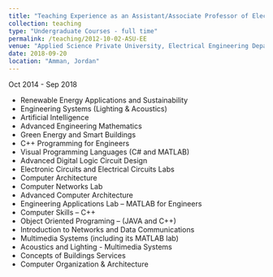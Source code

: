 ```yaml
---
title: "Teaching Experience as an Assistant/Associate Professor of Electrical and Computer Engineering"
collection: teaching
type: "Undergraduate Courses - full time"
permalink: /teaching/2012-10-02-ASU-EE
venue: "Applied Science Private University, Electrical Engineering Department"
date: 2018-09-20
location: "Amman, Jordan"
---
```

Oct 2014 - Sep 2018
*	Renewable Energy Applications and Sustainability
*	Engineering Systems (Lighting & Acoustics)
*	Artificial Intelligence
*	Advanced Engineering Mathematics
*	Green Energy and Smart Buildings
*	C++ Programming for Engineers
*	Visual Programming Languages (C# and MATLAB)
*	Advanced Digital Logic Circuit Design
*	Electronic Circuits and Electrical Circuits Labs
*	Computer Architecture
*	Computer Networks Lab
*	Advanced Computer Architecture
*	Engineering Applications Lab – MATLAB for Engineers
*	Computer Skills – C++
*	Object Oriented Programing – (JAVA and C++)
*	Introduction to Networks and Data Communications
*	Multimedia Systems (including its MATLAB lab)
*	Acoustics and Lighting - Multimedia Systems
*	Concepts of Buildings Services
*	Computer Organization & Architecture

